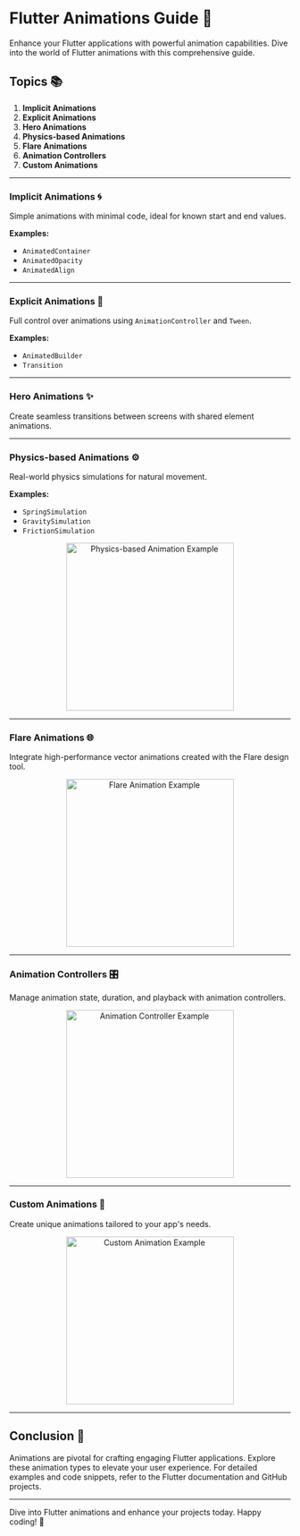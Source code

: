 # Flutter Animations Guide 🌟

Enhance your Flutter applications with powerful animation capabilities. Dive into the world of Flutter animations with this comprehensive guide.

## Topics 📚

1. **Implicit Animations**
2. **Explicit Animations**
3. **Hero Animations**
4. **Physics-based Animations**
5. **Flare Animations**
6. **Animation Controllers**
7. **Custom Animations**

---

### Implicit Animations 🌀

Simple animations with minimal code, ideal for known start and end values.

**Examples:**
- `AnimatedContainer`
- `AnimatedOpacity`
- `AnimatedAlign`



---

### Explicit Animations 🎨

Full control over animations using `AnimationController` and `Tween`.

**Examples:**
- `AnimatedBuilder`
- `Transition`



---

### Hero Animations ✨

Create seamless transitions between screens with shared element animations.



---

### Physics-based Animations ⚙️

Real-world physics simulations for natural movement.

**Examples:**
- `SpringSimulation`
- `GravitySimulation`
- `FrictionSimulation`

<p align="center">
  <img src="https://flutter.dev/images/catalog-widget-placeholder.png" alt="Physics-based Animation Example" width="300">
</p>

---

### Flare Animations 🌐

Integrate high-performance vector animations created with the Flare design tool.

<p align="center">
  <img src="https://flutter.dev/images/catalog-widget-placeholder.png" alt="Flare Animation Example" width="300">
</p>

---

### Animation Controllers 🎛️

Manage animation state, duration, and playback with animation controllers.

<p align="center">
  <img src="https://flutter.dev/images/catalog-widget-placeholder.png" alt="Animation Controller Example" width="300">
</p>

---

### Custom Animations 🎢

Create unique animations tailored to your app's needs.

<p align="center">
  <img src="https://flutter.dev/images/catalog-widget-placeholder.png" alt="Custom Animation Example" width="300">
</p>

---

## Conclusion 📌

Animations are pivotal for crafting engaging Flutter applications. Explore these animation types to elevate your user experience. For detailed examples and code snippets, refer to the Flutter documentation and GitHub projects.

---

Dive into Flutter animations and enhance your projects today. Happy coding! 🚀
